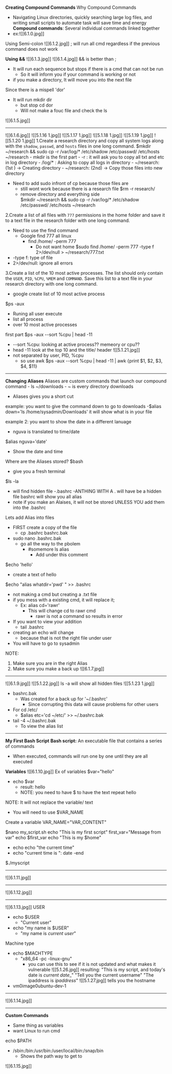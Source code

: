 **Creating Compound Commands**
Why Compound Commands
- Navigating Linux directories, quickly searching large log files, and writing small scripts to automate task will save time and energy 
**Compound commands**: Several individual commands linked together
- ex:![[6.1.0.jpg]]

Using Semi-colon
![[6.1.2.jpg]]
; will run all cmd regardless if the previous command does not work 


**Using &&**
![[6.1.3.jpg]]
![[6.1.4.jpg]]
&& is better than ;
- It will run each sequence but stops if there is a cmd that can not be run 
	- So it will inform you if your command is working or not 
- if you make a directory, It will move you into the next file 

Since there is a mispell 'dor' 
- It will run mkdir dir 
	- but stop cd dor 
	- Will not make a fouc file and check the ls


![[6.1.5.jpg]]

______
![[6.1.6.jpg]]
![[5.1.16 1.jpg]]
![[5.1.17 1.jpg]]
![[5.1.18 1.jpg]]
![[5.1.19 1.jpg]]
![[5.1.20 1.jpg]]
1.Create a research directory and copy all system logs along with the `shadow`, `passwd`, and `hosts` files in one long command. 
$mkdir ~/research && sudo cp -r /var/log/* /etc/shadow /etc/passwd/ /etc/hosts ~/research 
	- mkdir is the first part
	- -r : it will ask you to copy all txt and etc in log directory 
	- /log/* : Asking to copy all logs in directory 
	- ~/research: (1st ) -> Creating directory
	- ~/research: (2nd) -> Copy those files into new directory 
- Need to add sudo infront of cp because those files are 
	- still wont work because there is a research file 
$rm -r research/ 
	- remove directory and everything side \
$mkdir ~/research && sudo cp -r /var/log/* /etc/shadow /etc/passwd/ /etc/hosts ~/research

2.Create a list of all files with `777` permissions in the home folder and save it to a text file in the research folder with one long command.
- Need to use the find command 
	- Google find 777 all linux 
		- find /home/ -perm 777 
			- Do not want home
$sudo find /home/ -perm 777 -type f 2>/dev/null > ~/research/777.txt 
- -type f: type of file 
- 2>/dev/null: ignore all errors

3.Create a list of the 10 most active processes. The list should only contain the `USER`, `PID`, `%CPU`, `%MEM` and `COMMAND`. Save this list to a text file in your research directory with one long command.
- google create list of 10 most active process

$ps -aux
- Runing all user execute
- list all process
- over 10 most active processes

first part
$ps -aux --sort %cpu | head -11
- --sort %cpu: looking at active process?? memeory or cpu??
- head -11 look at the top 10 and the title/ header 
![[5.1.21.jpg]]
- not separated by user, PID, %cpu
	- so use awk 
$ps -aux --sort %cpu | head -11 | awk {print $1, $2, $3, $4, $11}


___

**Changing Aliases**
Aliases are custom commands that launch our compound command
	- ls ~/downloads
		- ~ is every directory downloads
- Aliases gives you a short cut 

example: you want to give the command down to go to downloads 
	-$alias down='ls /home/sysadmin/Downloads'
		it will show what is in your file

example 2: you want to show the date in a different lanuage
- nguva is translated to time/date 

$alias nguva='date'
- Show the date and time 

Where are the Aliases stored? 
$bash 
- give you a fresh terminal 

$ls -la 
- will find hidden file
	-.bashrc
		-ANTHING WITH A  . will have be a hidden file 
		bashrc will show you all alias  
- note if you make an Alaises, it will not be stored UNLESS YOU add them into the .bashrc

Lets add Alias into files
- FIRST create a copy of the file 
	- cp .bashrc bashrc.bak
- sudo nano .bashrc.bak
	- go all the way to the pbolem 
		- #somemore ls alias 
			- Add under this comment 

$echo 'hello'
- create a text of hello 

$echo "alias whatdir='pwd' " >> .bashrc 
- not making a cmd but creating a .txt file
- if you mess with a existing cmd, it will replace it;
	- Ex: alias cd='rawr'
		- This will change cd to rawr cmd 
			- rawr is not a command so results in error 
- If you want to view your addition
	- tail .bashrc
- creating an echo will change 
	- because that is not the right file under user
- You will have to go to sysadmin 

NOTE: 
1. Make sure you are in the right Alias 
2. Make sure you make a back up 
![[6.1.7.jpg]]

____
![[6.1.9.jpg]]
![[5.1.22.jpg]]
ls -a will show all hidden files 
![[5.1.23 1.jpg]]
- bashrc.bak 
	- Was created for a back up for '~/.bashrc'
		- Since corrupting this data will cause problems for other users 
- For cd /etc/
	- $alias etc='cd ~/etc/' >> ~/.bashrc.bak
- tail -4 ~/.bashrc.bak
	- To view the alias list 


___

**My First Bash Script**
**Bash script:** An executable file that contains a series of commands
- When executed, commands will run one by one until they are all executed 

**Variables**
![[6.1.10.jpg]]
Ex of variables 
$var="hello"
- echo $var
	- result: hello
	- NOTE: you need to have $ to have the text repeat hello

NOTE: It will not replace the variable/ text
- You will need to use $VAR_NAME 

Create a variable 
VAR_NAME="VAR_CONTENT"

$nano my_script.sh
echo "This is my first script"
first_var="Message from var"
echo $first_var
echo "This is my $home"
- echo 
echo "the current time"
- echo "current time is ": date 
-end

$./myscript

___
![[6.1.11.jpg]]

___

![[6.1.12.jpg]]

____ 
![[6.1.13.jpg]]
USER
- echo $USER
	- "Current user"
- echo "my name is $USER"
	- "my name is *current user*"

Machine type
- echo $MACHTYPE
	- "x86_64 -pc -linux-gnu"
		- you can use this to see if it is not updated and what makes it vulnerable 
![[5.1.26.jpg]]
resulting: 
"This is my script, and today's date is _current date__"
"Tell you the current username"
"The ipaddress is _ipaddress_"
![[5.1.27.jpg]]
tells you the hostname
- vm0image0ubuntu-dev-1


____

![[6.1.14.jpg]]

___

**Custom Commands**
- Same thing as variables
- want Linux to run cmd 

echo $PATH
- /sbin:/bin:/usr/bin:/user/local/bin:/snap/bin
	- Shows the path way to get to 

![[6.1.15.jpg]]
